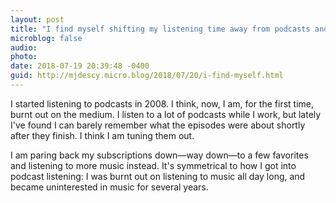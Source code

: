 ```yaml
---
layout: post
title: "I find myself shifting my listening time away from podcasts and more toward music lately"
microblog: false
audio: 
photo: 
date: 2018-07-19 20:39:48 -0400
guid: http://mjdescy.micro.blog/2018/07/20/i-find-myself.html
---
```


I started listening to podcasts in 2008. I think, now, I am, for the first time, burnt out on the medium. I listen to a lot of podcasts while I work, but lately I've found I can barely remember what the episodes were about shortly after they finish. I think I am tuning them out. 

I am paring back my subscriptions down—way down—to a few favorites and listening to more music instead. It's symmetrical to how I got into podcast listening: I was burnt out on listening to music all day long, and became uninterested in music for several years.
